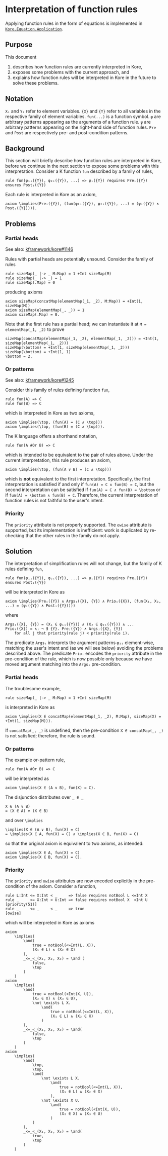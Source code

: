 # Interpretation of function rules

Applying function rules in the form of equations is implemented in [`Kore.Equation.Application`](https://github.com/kframework/kore/blob/master/kore/src/Kore/Equation/Application.hs).

## Purpose

This document

1. describes how function rules are currently interpreted in Kore,
1. exposes some problems with the current approach, and
1. explains how function rules will be interpreted in Kore in the future to solve these problems.

## Notation

`Xᵢ` and `Yᵢ` refer to element variables.
`{X}` and `{Y}` refer to all variables in the respective family of element variables.
`fun(...)` is a function symbol.
`φ` are arbitrary patterns appearing as the arguments of a function rule.
`ψ` are arbitrary patterns appearing on the right-hand side of function rules.
`Pre` and `Post` are respectively pre- and post-condition patterns.

## Background

This section will briefly describe how function rules are interpreted in Kore,
before we continue in the next section to expose some problems with this interpretation.
Consider a K function `fun` described by a family of rules,

```.k
rule fun(φ₁ᵢ({Y}), φ₂ᵢ({Y}), ...) => ψᵢ({Y}) requires Preᵢ({Y}) ensures Postᵢ({Y})
```

Each rule is interpreted in Kore as an axiom,

```.kore
axiom \implies(Preᵢ({Y}), (fun(φ₁ᵢ({Y}), φ₂ᵢ({Y}), ...) = (ψᵢ({Y}) ∧ Postᵢ({Y})))).
```

## Problems

### Partial heads

See also: [kframework/kore#1146](https://github.com/kframework/kore/issues/1146)

Rules with partial heads are potentially unsound.
Consider the family of rules

```.k
rule sizeMap(_ |-> _ M:Map) = 1 +Int sizeMap(M)
rule sizeMap(_ |-> _) = 1
rule sizeMap(.Map) = 0
```

producing axioms

```.kore
axiom sizeMap(concatMap(elementMap(_1, _2), M:Map)) = +Int(1, sizeMap(M))
axiom sizeMap(elementMap(_, _)) = 1
axiom sizeMap(.Map) = 0.
```

Note that the first rule has a partial head;
we can instantiate it at `M = elementMap(_1, _2)` to prove

```.kore
sizeMap(concatMap(elementMap(_1, _2), elementMap(_1, _2))) = +Int(1, sizeMap(elementMap(_1, _2)))
sizeMap(\bottom) = +Int(1, sizeMap(elementMap(_1, _2)))
sizeMap(\bottom) = +Int(1, 1)
\bottom = 2.
```

### Or patterns

See also: [kframework/kore#1245](https://github.com/kframework/kore/issues/1245)

Consider this family of rules defining function `fun`,

```.k
rule fun(A) => C
rule fun(B) => C
```

which is interpreted in Kore as two axioms,

```.kore
axiom \implies(\top, (fun(A) = (C ∧ \top)))
axiom \implies(\top, (fun(B) = (C ∧ \top))).
```

The K language offers a shorthand notation,

```.k
rule fun(A #Or B) => C
```

which is intended to be equivalent to the pair of rules above.
Under the current interpretation, this rule produces an axiom,

```.kore
axiom \implies(\top, (fun(A ∨ B) = (C ∧ \top)))
```

which is **not** equivalent to the first interpretation.
Specifically, the first interpretation is satisfied if and only if
`fun(A) = C ∧ fun(B) = C`,
but the second interpretation can be satisfied if
`fun(A) = C ∧ fun(B) = \bottom`
or if
`fun(A) = \bottom ∧ fun(B) = C`.
Therefore, the current interpretation of function rules is not faithful to the user's intent.

### Priority

The `priority` attribute is not properly supported.
The `owise` attribute is supported, but its implementation is inefficient:
work is duplicated by re-checking that the other rules in the family do not apply.

## Solution

The interpretation of simplification rules will not change,
but the family of K rules defining `fun`,

```.k
rule fun(φ₁ᵢ({Y}), φ₂ᵢ({Y}), ...) => ψᵢ({Y}) requires Preᵢ({Y}) ensures Postᵢ({Y})
```

will be interpreted in Kore as

```.kore
axiom \implies(Preᵢ({Y}) ∧ Argsᵢ({X}, {Y}) ∧ Prioᵢ({X}), (fun(X₁, X₂, ...) = (ψᵢ({Y}) ∧ Postᵢ({Y}))))
```

where

```.kore
Argsᵢ({X}, {Y}) = (X₁ ∈ φ₁ᵢ({Y})) ∧ (X₂ ∈ φ₂ᵢ({Y})) ∧ ...
Prioᵢ({X}) = ∧ⱼ ¬ ∃ {Y}. Preⱼ({Y}) ∧ Argsⱼ({X}, {Y})
    for all j that priority(rule j) < priority(rule i).
```

The predicate `Argsᵢ` interprets the argument patterns `φ₁ᵢ` element-wise,
matching the user's intent and (as we will see below) avoiding the problems described above.
The predicate `Prioᵢ` encodes the `priority` attribute in the pre-condition of the rule,
which is now possible only because we have moved argument matching into the `Argsᵢ` pre-condition.

### Partial heads

The troublesome example,

```.k
rule sizeMap(_ |-> _ M:Map) = 1 +Int sizeMap(M)
```

is interpreted in Kore as

```.kore
axiom \implies(X ∈ concatMap(elementMap(_1, _2), M:Map), sizeMap(X) = +Int(1, sizeMap(M))).
```

If `concatMap(_, _)` is undefined,
then the pre-condition `X ∈ concatMap(_, _)` is not satisfied;
therefore, the rule is sound.

### Or patterns

The example or-pattern rule,

```.k
rule fun(A #Or B) => C
```

will be interpreted as

```.kore
axiom \implies(X ∈ (A ∨ B), fun(X) = C).
```

The disjunction distributes over `_ ∈ _`

```.kore
X ∈ (A ∨ B)
= (X ∈ A) ∨ (X ∈ B)
```

and over `\implies`

```.kore
\implies(X ∈ (A ∨ B), fun(X) = C)
= \implies(X ∈ A, fun(X) = C) ∧ \implies(X ∈ B, fun(X) = C)
```

so that the original axiom is equivalent to two axioms, as intended:

```.kore
axiom \implies(X ∈ A, fun(X) = C)
axiom \implies(X ∈ B, fun(X) = C).
```

### Priority

The `priority` and `owise` attributes are now encoded explicitly in the
pre-condition of the axiom.
Consider a function,

```.k
rule L:Int <= X:Int < _     => false requires notBool L <=Int X
rule _     <= X:Int < U:Int => false requires notBool X  <Int U [priority(51)]
rule _     <= _     < _     => true                             [owise]
```

which will be interpreted in Kore as axioms

```.kore
axiom
    \implies(
        \and(
            true = notBool(<=Int(L, X)),
            (X₁ ∈ L) ∧ (X₂ ∈ X)
        ),
        _<=_<_(X₁, X₂, X₃) = \and (
            false,
            \top
        )
    )
axiom
    \implies(
        \and(
            true = notBool(<Int(X, U)),
            (X₂ ∈ X) ∧ (X₃ ∈ U),
            \not \exists L X.
                \and(
                    true = notBool(<=Int(L, X)),
                    (X₁ ∈ L) ∧ (X₂ ∈ X)
                )
        ),
        _<=_<_(X₁, X₂, X₃) = \and(
            false,
            \top
        )
    )
axiom
    \implies(
        \and(
            \top,
            \top,
            \and(
                \not \exists L X.
                    \and(
                        true = notBool(<=Int(L, X)),
                        (X₁ ∈ L) ∧ (X₂ ∈ X)
                    ),
                \not \exists X U.
                    \and(
                        true = notBool(<Int(X, U)),
                        (X₂ ∈ X) ∧ (X₃ ∈ U)
                    )
            )
        ),
        _<=_<_(X₁, X₂, X₃) = \and(
            true,
            \top
        )
    )
```
